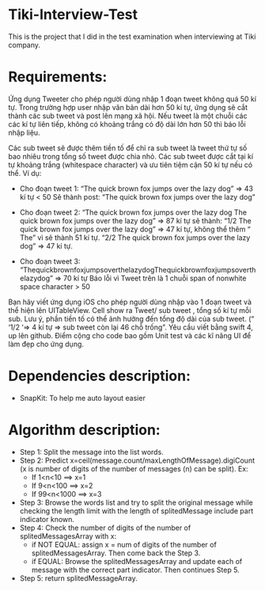 # Tiki-Interview-Test
This is the project that I did in the test examination when interviewing at Tiki company.

# Requirements:
Ứng dụng Tweeter cho phép người dùng nhập 1 đoạn tweet không quá 50 kí tự. 
Trong trường hợp user nhập văn bản dài hơn 50 kí tự, ứng dụng sẽ cắt thành các sub tweet và post lên mạng xã hội.
Nếu tweet là một chuỗi các các kí tự liên tiếp, không có khoảng trắng có độ dài lớn hơn 50 thì báo lỗi nhập liệu.

Các sub tweet sẽ được thêm tiền tố để chỉ ra sub tweet là tweet thứ tự số bao nhiêu trong tổng số tweet được chia nhỏ.
Các sub tweet được cắt tại kí tự khoảng trắng (whitespace character) và ưu tiên tiệm cận 50 kí tự nếu có thể.
Ví dụ: 

- Cho đoạn tweet 1:
        “The quick brown fox jumps over the lazy dog”  => 43 kí tự < 50
        Sẽ  thành post: “The quick brown fox jumps over the lazy dog”

- Cho đoạn tweet 2:
        “The quick brown fox jumps over the lazy dog The quick brown fox jumps over the lazy dog” => 87 kí tự sẽ thành:
        “1/2 The quick brown fox jumps over the lazy dog” => 47 kí tự, không thể thêm “ The” vì sẽ thành 51 kí tự.
        “2/2 The quick brown fox jumps over the lazy dog” => 47 kí tự.

- Cho đoạn tweet 3:
        “ThequickbrownfoxjumpsoverthelazydogThequickbrownfoxjumpsoverthelazydog” => 70 kí tự
        Báo lỗi vì Tweet trên là 1 chuỗi span of nonwhite space character > 50

Bạn hãy viết ứng dụng iOS cho phép người dùng nhập vào 1 đoạn tweet và thể hiện lên UITableView.
Cell show ra Tweet/ sub tweet , tổng số kí tự mỗi sub.
Lưu ý, phần tiền tố có thể ảnh hưởng đến tổng độ dài của sub tweet. (“ ‘1/2  ‘=> 4 kí tự => sub tweet còn lại 46 chỗ trống”.
Yêu cầu viết bằng swift 4, up lên github.
Điểm cộng cho code bao gồm Unit test và các kĩ năng UI để làm đẹp cho ứng dụng.

# Dependencies description:
- SnapKit: To help me auto layout easier

# Algorithm description:
- Step 1: Split the message into the list words.
- Step 2: Predict x=ceil(message.count/maxLengthOfMessage).digiCount (x is number of digits of the number of messages (n) can be split). Ex:
   + If 1<n<10 ==> x=1
   + If 9<n<100 ==> x=2
   + If 99<n<1000 ==> x=3
- Step 3: Browse the words list and try to split the original message while checking the length limit with the length of splitedMessage include part indicator known.
- Step 4: Check the number of digits of the number of splitedMessagesArray with x:
   + if NOT EQUAL: assign x = num of digits of the number of splitedMessagesArray. Then come back the Step 3.
   + if EQUAL: Browse the splitedMessagesArray and update each of message with the correct part indicator. Then continues Step 5.
- Step 5: return splitedMessageArray.



